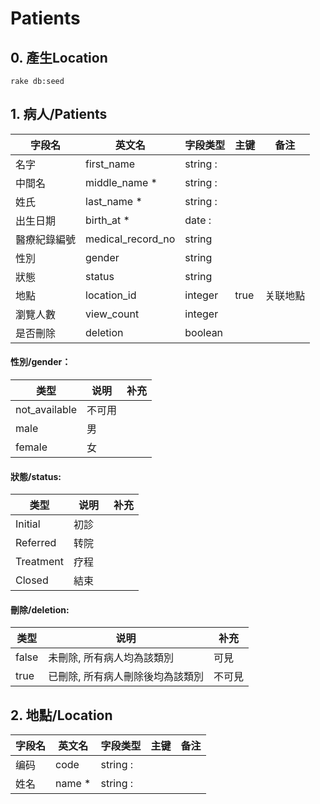 # Patients

## 0. 產生Location
```
rake db:seed
```


## 1. 病人/Patients

字段名  | 英文名 | 字段类型 |主键 |备注
--------- | --------| ----------| --------| -----
名字                |first_name| string :|
中間名                |middle_name *| string :|
姓氏                | last_name *| string :| | 
出生日期        | birth_at *| date :|
醫療紀錄編號                 |medical_record_no| string|
性別           |gender| string|
狀態            |status| string |
地點        | location_id | integer | true | 关联地點
瀏覽人數      |view_count | integer |
是否刪除            |deletion| boolean|


#### 性別/gender：
类型 | 说明　| 补充
---- |---- |---
not_available | 不可用 |
male | 男 |
female | 女 |

#### 狀態/status:
类型 | 说明　| 补充
---- |---- |---
Initial | 初診 |
Referred | 转院 |
Treatment | 疗程 |
Closed |結束 |

#### 刪除/deletion:
类型 | 说明　| 补充
---- |---- |---
false | 未刪除, 所有病人均為該類別 |可見
true | 已刪除, 所有病人刪除後均為該類別 |不可見

## 2. 地點/Location

字段名  | 英文名 | 字段类型 |主键 |备注
--------- | --------| ----------| --------| -----
编码                |code| string :||
姓名                |name *| string :||
